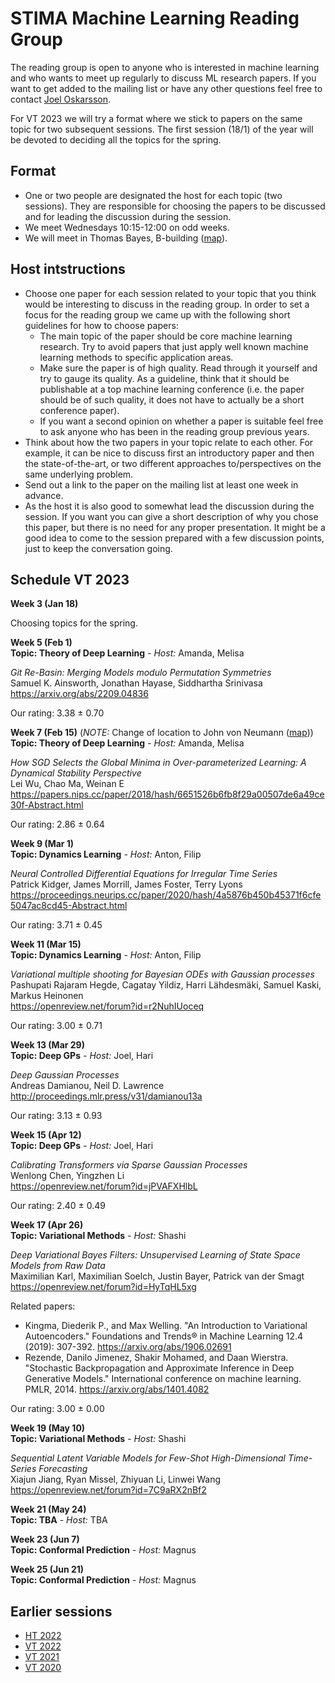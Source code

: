 # STIMA Machine Learning Reading Group
The reading group is open to anyone who is interested in machine learning and who wants to meet up regularly to discuss ML research papers.
If you want to get added to the mailing list or have any other questions feel free to contact [Joel Oskarsson](https://liu.se/en/employee/joeos82).

For VT 2023 we will try a format where we stick to papers on the same topic for two subsequent sessions. The first session (18/1) of the year will be devoted to deciding all the topics for the spring. 

## Format
* One or two people are designated the host for each topic (two sessions). They are responsible for choosing the papers to be discussed and for leading the discussion during the session.
* We meet Wednesdays 10:15-12:00 on odd weeks.
* We will meet in Thomas Bayes, B-building ([map](https://www.ida.liu.se/department/location/search.en.shtml?keyword=thomas+bayes)).

## Host intstructions
* Choose one paper for each session related to your topic that you think would be interesting to discuss in the reading group. In order to set a focus for the reading group we came up with the following short guidelines for how to choose papers:
  * The main topic of the paper should be core machine learning research. Try to avoid papers that just apply well known machine learning methods to specific application areas.
  * Make sure the paper is of high quality. Read through it yourself and try to gauge its quality. As a guideline, think that it should be publishable at a top machine learning conference (i.e. the paper should be of such quality, it does not have to actually be a short conference paper).
  * If you want a second opinion on whether a paper is suitable feel free to ask anyone who has been in the reading group previous years.
* Think about how the two papers in your topic relate to each other. For example, it can be nice to discuss first an introductory paper and then the state-of-the-art, or two different approaches to/perspectives on the same underlying problem. 
* Send out a link to the paper on the mailing list at least one week in advance.
* As the host it is also good to somewhat lead the discussion during the session. If you want you can give a short description of why you chose this paper, but there is no need for any proper presentation. It might be a good idea to come to the session prepared with a few discussion points, just to keep the conversation going.

## Schedule VT 2023

__Week 3 (Jan 18)__

Choosing topics for the spring.

__Week 5 (Feb 1)__
<br>
__Topic: Theory of Deep Learning__
_- Host:_ Amanda, Melisa

*Git Re-Basin: Merging Models modulo Permutation Symmetries*
<br>
Samuel K. Ainsworth, Jonathan Hayase, Siddhartha Srinivasa
<br>
https://arxiv.org/abs/2209.04836

Our rating: 3.38 ± 0.70

__Week 7 (Feb 15)__ (*NOTE:* Change of location to John von Neumann ([map](https://www.ida.liu.se/department/location/search.en.shtml?keyword=von+neumann)))
<br>
__Topic: Theory of Deep Learning__
_- Host:_ Amanda, Melisa

*How SGD Selects the Global Minima in Over-parameterized Learning: A Dynamical Stability Perspective*
<br>
Lei Wu, Chao Ma, Weinan E
<br>
https://papers.nips.cc/paper/2018/hash/6651526b6fb8f29a00507de6a49ce30f-Abstract.html

Our rating: 2.86 ± 0.64

__Week 9 (Mar 1)__
<br>
__Topic: Dynamics Learning__
_- Host:_ Anton, Filip

*Neural Controlled Differential Equations for Irregular Time Series*
<br>
Patrick Kidger, James Morrill, James Foster, Terry Lyons
<br>
https://proceedings.neurips.cc/paper/2020/hash/4a5876b450b45371f6cfe5047ac8cd45-Abstract.html

Our rating: 3.71 ± 0.45

__Week 11 (Mar 15)__
<br>
__Topic: Dynamics Learning__
_- Host:_ Anton, Filip

*Variational multiple shooting for Bayesian ODEs with Gaussian processes*
<br>
Pashupati Rajaram Hegde, Cagatay Yildiz, Harri Lähdesmäki, Samuel Kaski, Markus Heinonen
<br>
https://openreview.net/forum?id=r2NuhIUoceq

Our rating: 3.00 ± 0.71

__Week 13 (Mar 29)__
<br>
__Topic: Deep GPs__
_- Host:_ Joel, Hari

*Deep Gaussian Processes*
<br>
Andreas Damianou, Neil D. Lawrence
<br>
http://proceedings.mlr.press/v31/damianou13a

Our rating: 3.13 ± 0.93

__Week 15 (Apr 12)__
<br>
__Topic: Deep GPs__
_- Host:_ Joel, Hari

*Calibrating Transformers via Sparse Gaussian Processes*
<br>
Wenlong Chen, Yingzhen Li
<br>
https://openreview.net/forum?id=jPVAFXHlbL

Our rating: 2.40 ± 0.49

__Week 17 (Apr 26)__
<br>
__Topic: Variational Methods__
_- Host:_ Shashi

*Deep Variational Bayes Filters: Unsupervised Learning of State Space Models from Raw Data*
<br>
Maximilian Karl, Maximilian Soelch, Justin Bayer, Patrick van der Smagt
<br>
https://openreview.net/forum?id=HyTqHL5xg

Related papers:
* Kingma, Diederik P., and Max Welling. "An Introduction to Variational Autoencoders." Foundations and Trends® in Machine Learning 12.4 (2019): 307-392. https://arxiv.org/abs/1906.02691
* Rezende, Danilo Jimenez, Shakir Mohamed, and Daan Wierstra. "Stochastic Backpropagation and Approximate Inference in Deep Generative Models." International conference on machine learning. PMLR, 2014. https://arxiv.org/abs/1401.4082

Our rating: 3.00 ± 0.00

__Week 19 (May 10)__
<br>
__Topic: Variational Methods__
_- Host:_ Shashi

*Sequential Latent Variable Models for Few-Shot High-Dimensional Time-Series Forecasting*
<br>
Xiajun Jiang, Ryan Missel, Zhiyuan Li, Linwei Wang
<br>
https://openreview.net/forum?id=7C9aRX2nBf2

__Week 21 (May 24)__
<br>
__Topic: TBA__
_- Host:_ TBA

__Week 23 (Jun 7)__
<br>
__Topic: Conformal Prediction__
_- Host:_ Magnus

__Week 25 (Jun 21)__
<br>
__Topic: Conformal Prediction__
_- Host:_ Magnus

## Earlier sessions

* [HT 2022](archive/2022ht.md)
* [VT 2022](archive/2022vt.md)
* [VT 2021](archive/2021vt.md)
* [VT 2020](archive/2020vt.md)
